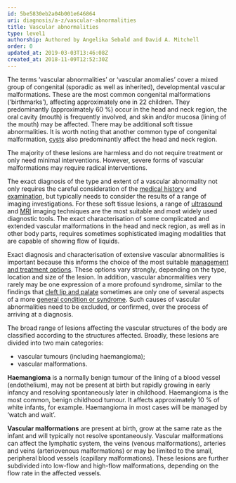 ```yaml
---
id: 5be5830eb2a04b001e646864
uri: diagnosis/a-z/vascular-abnormalities
title: Vascular abnormalities
type: level1
authorship: Authored by Angelika Sebald and David A. Mitchell
order: 0
updated_at: 2019-03-03T13:46:08Z
created_at: 2018-11-09T12:52:30Z
---
```


<p>The terms ‘vascular abnormalities’ or ‘vascular anomalies’ cover
    a mixed group of congenital (sporadic as well as inherited),
    developmental vascular malformations. These are the most
    common congenital malformations (‘birthmarks’), affecting
    approximately one in 22 children. They predominantly (approximately
    60 %) occur in the head and neck region, the oral cavity
    (mouth) is frequently involved, and skin and/or mucosa (lining
    of the mouth) may be affected. There may be additional soft
    tissue abnormalities. It is worth noting that another common
    type of congenital malformation, <a href="/diagnosis/a-z/cyst/detailed">cysts</a>    also predominantly affect the head and neck region.</p>
<p>The majority of these lesions are harmless and do not require
    treatment or only need minimal interventions. However, severe
    forms of vascular malformations may require radical interventions.</p>
<p>The exact diagnosis of the type and extent of a vascular abnormality
    not only requires the careful consideration of the <a href="/diagnosis/tests/medical-history">medical history</a>    and <a href="/diagnosis/tests/examination">examination</a>,
    but typically needs to consider the results of a range of
    imaging investigations. For these soft tissue lesions, a
    range of <a href="/diagnosis/tests/ultrasound">ultrasound</a>    and <a href="/diagnosis/tests/mri">MRI</a> imaging
    techniques are the most suitable and most widely used diagnostic
    tools. The exact characterisation of some complicated and
    extended vascular malformations in the head and neck region,
    as well as in other body parts, requires sometimes sophisticated
    imaging modalities that are capable of showing flow of liquids.</p>
<p>Exact diagnosis and characterisation of extensive vascular abnormalities
    is important because this informs the choice of the most
    suitable <a href="/treatment/surgery/vascular-abnormalities">management and treatment options</a>.
    These options vary strongly, depending on the type, location
    and size of the lesion. In addition, vascular abnormalities
    very rarely may be one expression of a more profound syndrome,
    similar to the findings that <a href="/diagnosis/a-z/cleft-lip-palate/detailed">cleft lip and palate</a>    sometimes are only one of several aspects of a more <a href="/diagnosis/a-z/craniofacial-anomalies/detailed">general condition or syndrome</a>.
    Such causes of vascular abnormalities need to be excluded,
    or confirmed, over the process of arriving at a diagnosis.</p>
<p>The broad range of lesions affecting the vascular structures
    of the body are classified according to the structures affected.
    Broadly, these lesions are divided into two main categories:</p>
<ul>
    <li>vascular tumours (including haemangioma);</li>
    <li>vascular malformations.</li>
</ul>
<p><strong>Haemangioma</strong> is a normally benign tumour of the
    lining of a blood vessel (endothelium), may not be present
    at birth but rapidly growing in early infancy and resolving
    spontaneously later in childhood. Haemangioma is the most
    common, benign childhood tumour. It affects approximately
    10 % of white infants, for example. Haemangioma in most cases
    will be managed by ‘watch and wait’.</p>
<p><strong>Vascular malformations</strong> are present at birth,
    grow at the same rate as the infant and will typically not
    resolve spontaneously. Vascular malformations can affect
    the lymphatic system, the veins (venous malformations), arteries
    and veins (arteriovenous malformations) or may be limited
    to the small, peripheral blood vessels (capillary malformations).
    These lesions are further subdivided into low-flow and high-flow
    malformations, depending on the flow rate in the affected
    vessels.</p>
